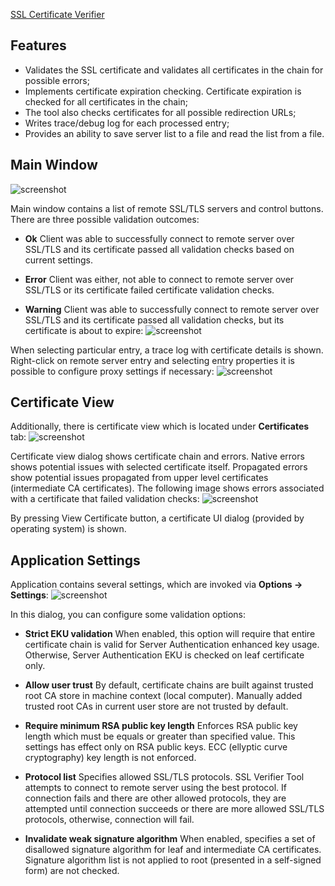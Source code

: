 ﻿[SSL Certificate Verifier](https://chocolatey.org/packages/sslverifier)

## Features
- Validates the SSL certificate and validates all certificates in the chain for possible errors;
- Implements certificate expiration checking. Certificate expiration is checked for all certificates in the chain;
- The tool also checks certificates for all possible redirection URLs;
- Writes trace/debug log for each processed entry;
- Provides an ability to save server list to a file and read the list from a file.

## Main Window
![screenshot](https://cdn.jsdelivr.net/gh/chtof/chocolatey-packages/automatic/sslverifier/screenshot1.png)

Main window contains a list of remote SSL/TLS servers and control buttons. There are three possible validation outcomes:

- **Ok**
Client was able to successfully connect to remote server over SSL/TLS and its certificate passed all validation checks based on current settings.

- **Error**
Client was either, not able to connect to remote server over SSL/TLS or its certificate failed certificate validation checks.

- **Warning**
Client was able to successfully connect to remote server over SSL/TLS and its certificate passed all validation checks, but its certificate is about to expire:
![screenshot](https://cdn.jsdelivr.net/gh/chtof/chocolatey-packages/automatic/sslverifier/screenshot2.png)

When selecting particular entry, a trace log with certificate details is shown. Right-click on remote server entry and selecting entry properties it is possible to configure proxy settings if necessary:
![screenshot](https://cdn.jsdelivr.net/gh/chtof/chocolatey-packages/automatic/sslverifier/screenshot3.png)

## Certificate View
Additionally, there is certificate view which is located under **Certificates** tab:
![screenshot](https://cdn.jsdelivr.net/gh/chtof/chocolatey-packages/automatic/sslverifier/screenshot4.png)

Certificate view dialog shows certificate chain and errors. Native errors shows potential issues with selected certificate itself. Propagated errors show potential issues propagated from upper level certificates (intermediate CA certificates). The following image shows errors associated with a certificate that failed validation checks:
![screenshot](https://cdn.jsdelivr.net/gh/chtof/chocolatey-packages/automatic/sslverifier/screenshot5.png)

By pressing View Certificate button, a certificate UI dialog (provided by operating system) is shown.

## Application Settings
Application contains several settings, which are invoked via **Options -> Settings**:
![screenshot](https://cdn.jsdelivr.net/gh/chtof/chocolatey-packages/automatic/sslverifier/screenshot6.png)

In this dialog, you can configure some validation options:

- **Strict EKU validation**
When enabled, this option will require that entire certificate chain is valid for Server Authentication enhanced key usage. Otherwise, Server Authentication EKU is checked on leaf certificate only.

- **Allow user trust**
By default, certificate chains are built against trusted root CA store in machine context (local computer). Manually added trusted root CAs in current user store are not trusted by default.

- **Require minimum RSA public key length**
Enforces RSA public key length which must be equals or greater than specified value. This settings has effect only on RSA public keys. ECC (ellyptic curve cryptography) key length is not enforced.

- **Protocol list**
Specifies allowed SSL/TLS protocols. SSL Verifier Tool attempts to connect to remote server using the best protocol. If connection fails and there are other allowed protocols, they are attempted until connection succeeds or there are more allowed SSL/TLS protocols, otherwise, connection will fail.

- **Invalidate weak signature algorithm**
When enabled, specifies a set of disallowed signature algorithm for leaf and intermediate CA certificates. Signature algorithm list is not applied to root (presented in a self-signed form) are not checked.